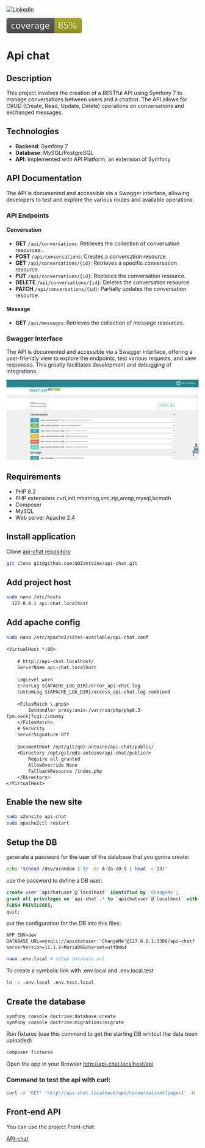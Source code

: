 [![LinkedIn](https://img.shields.io/badge/LinkedIn-0077B5?style=for-the-badge&logo=linkedin&logoColor=white)](https://www.linkedin.com/in/antoinequendez/)


![Code Coverage](https://github.com/QDZantoine/api-chat/raw/main/.github/badges/coverage.svg)


# Api chat


## Description

This project involves the creation of a RESTful API using Symfony 7 to manage conversations between users and a chatbot. The API allows for CRUD (Create, Read, Update, Delete) operations on conversations and exchanged messages.

## Technologies

- **Backend**: Symfony 7
- **Database**: MySQL/PostgreSQL
- **API**: Implemented with API Platform, an extension of Symfony

## API Documentation

The API is documented and accessible via a Swagger interface, allowing developers to test and explore the various routes and available operations.

### API Endpoints

#### Conversation

- **GET** `/api/conversations`: Retrieves the collection of conversation resources.
- **POST** `/api/conversations`: Creates a conversation resource.
- **GET** `/api/conversations/{id}`: Retrieves a specific conversation resource.
- **PUT** `/api/conversations/{id}`: Replaces the conversation resource.
- **DELETE** `/api/conversations/{id}`: Deletes the conversation resource.
- **PATCH** `/api/conversations/{id}`: Partially updates the conversation resource.

#### Message

- **GET** `/api/messages`: Retrieves the collection of message resources.

### Swagger Interface

The API is documented and accessible via a Swagger interface, offering a user-friendly view to explore the endpoints, test various requests, and view responses. This greatly facilitates development and debugging of integrations.

![API Chat](public/images/api-chat.png)



## Requirements

- PHP 8.2
- PHP extensions curl,intl,mbstring,xml,zip,amqp,mysql,bcmath
- Composer
- MySQL
- Web server Apache 2.4

## Install application

Clone [api-chat repository](https://github.com/QDZantoine/api-chat)

```bash
git clone git@github.com:QDZantoine/api-chat.git
```
## Add project host
```bash
sudo nano /etc/hosts
  127.0.0.1 api-chat.localhost
```
## Add apache config
```bash
sudo nano /etc/apache2/sites-available/api-chat.conf
```

```nano
<VirtualHost *:80>

    # http://api-chat.localhost/
    ServerName api-chat.localhost

    LogLevel warn
    ErrorLog ${APACHE_LOG_DIR}/error_api-chat.log
    CustomLog ${APACHE_LOG_DIR}/access_api-chat.log combined

    <FilesMatch \.php$>
        SetHandler proxy:unix:/var/run/php/php8.3-fpm.sock|fcgi://dummy
    </FilesMatch>
    # Security
    ServerSignature Off

    DocumentRoot /opt/git/qdz-antoine/api-chat/public/
    <Directory /opt/git/qdz-antoine/api-chat/public/>
        Require all granted
        AllowOverride None
        FallbackResource /index.php
    </Directory>
</VirtualHost>
```

## Enable the new site 
```bash
sudo a2ensite api-chat
sudo apache2ctl restart
```
## Setup the DB

generate a password for the user of the database that you gonna create:
```bash
echo "$(head /dev/urandom | tr -dc A-Za-z0-9 | head -c 13)"
```
use the password to define a DB user:

```sql
create user `apichatuser`@`localhost` identified by 'ChangeMe';
grant all privileges on `api-chat`.* to `apichatuser`@`localhost` with grant option;
FLUSH PRIVILEGES;
quit;
```	


put the configuration for the DB into this files:

```
APP_ENV=dev
DATABASE_URL=mysqli://apichatuser:'ChangeMe'@127.0.0.1:3306/api-chat?serverVersion=11.1.2-MariaDB&charset=utf8mb4
```

```bash
nano .env.local # setup database url
```
To create a symbolic link with .env.local and .env.local.test
```bash
ln -s .env.local .env.test.local
```
## Create the database
```
symfony console doctrine:database:create
symfony console doctrine:migrations:migrate
```

Run fixtures  (use this command to get the starting DB whitout the data been uploaded)
```bash
composer fixtures
```

Open the app in your Browser http://api-chat.localhost/api

### Command to test the api with curl:

```bash
curl -X 'GET' 'http://api-chat.localhost/api/conversations?page=1' -H 'accept: application/ld+json'
```
## Front-end API

You can use the project Front-chat:

[API-chat](https://github.com/QDZantoine/api-chat#)
